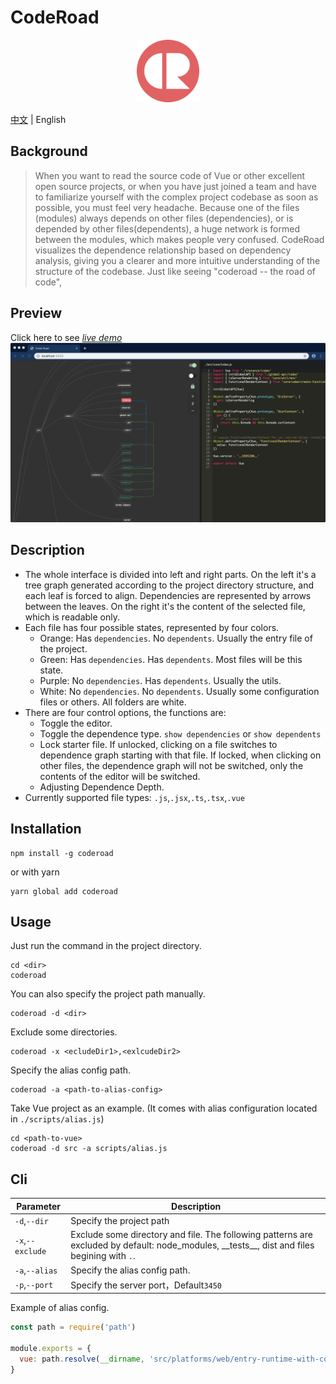 # CodeRoad

<p align="center"><img width="100" src="./client/src/coderoad-icon.png" alt="coderoad logo"></p>

[中文](./readme.md) | English

## Background

> When you want to read the source code of Vue or other excellent open source projects, or when you have just joined a team and have to familiarize yourself with the complex project codebase as soon as possible, you must feel very headache. Because one of the files (modules) always depends on other files (dependencies), or is depended by other files(dependents), a huge network is formed between the modules, which makes people very confused. CodeRoad visualizes the dependence relationship based on dependency analysis, giving you a clearer and more intuitive understanding of the structure of the codebase. Just like seeing "coderoad -- the road of code",

## Preview

Click here to see [_live demo_](https://coderoad.waningflow.com/)
<img src="./screenshot.png" width="1000"/>

## Description

- The whole interface is divided into left and right parts. On the left it's a tree graph generated according to the project directory structure, and each leaf is forced to align. Dependencies are represented by arrows between the leaves. On the right it's the content of the selected file, which is readable only.
- Each file has four possible states, represented by four colors.
  - Orange: Has `dependencies`. No `dependents`. Usually the entry file of the project.
  - Green: Has `dependencies`. Has `dependents`. Most files will be this state.
  - Purple: No `dependencies`. Has `dependents`. Usually the utils.
  - White: No `dependencies`. No `dependents`. Usually some configuration files or others. All folders are white.
- There are four control options, the functions are:
  - Toggle the editor.
  - Toggle the dependence type. `show dependencies` or `show dependents`
  - Lock starter file. If unlocked, clicking on a file switches to dependence graph starting with that file. If locked, when clicking on other files, the dependence graph will not be switched, only the contents of the editor will be switched.
  - Adjusting Dependence Depth.
- Currently supported file types: `.js`,`.jsx`,`.ts`,`.tsx`,`.vue`

## Installation

```
npm install -g coderoad
```

or with yarn

```
yarn global add coderoad
```

## Usage

Just run the command in the project directory.

```
cd <dir>
coderoad
```

You can also specify the project path manually.

```
coderoad -d <dir>
```

Exclude some directories.

```
coderoad -x <ecludeDir1>,<exlcudeDir2>
```

Specify the alias config path.

```
coderoad -a <path-to-alias-config>
```

Take Vue project as an example. (It comes with alias configuration located in `./scripts/alias.js`)

```
cd <path-to-vue>
coderoad -d src -a scripts/alias.js
```

## Cli

| Parameter        | Description                                                                                                                                     |
| ---------------- | ----------------------------------------------------------------------------------------------------------------------------------------------- |
| `-d`,`--dir`     | Specify the project path                                                                                                                        |
| `-x`,`--exclude` | Exclude some directory and file. The following patterns are excluded by default: node_modules, \_\_tests\_\_, dist and files begining with `.`. |
| `-a`,`--alias`   | Specify the alias config path.                                                                                                    |
| `-p`,`--port`    | Specify the server port，Default`3450`                                                                                                                    |

Example of alias config.

```js
const path = require('path')

module.exports = {
  vue: path.resolve(__dirname, 'src/platforms/web/entry-runtime-with-compiler')
}
```
